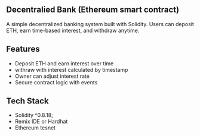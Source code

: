 ## Decentralied Bank (Ethereum smart contract)

A simple decentralized banking system built with Solidity.
Users can deposit ETH, earn time-based interest, and withdraw anytime.
## Features 
- Deposit ETH and earn interest over time 
- withraw with interest calculated by timestamp
- Owner can adjust interest rate
- Secure contract logic with events

## Tech Stack
- Solidity ^0.8.18;
- Remix IDE or Hardhat
- Ethereum tesnet 
